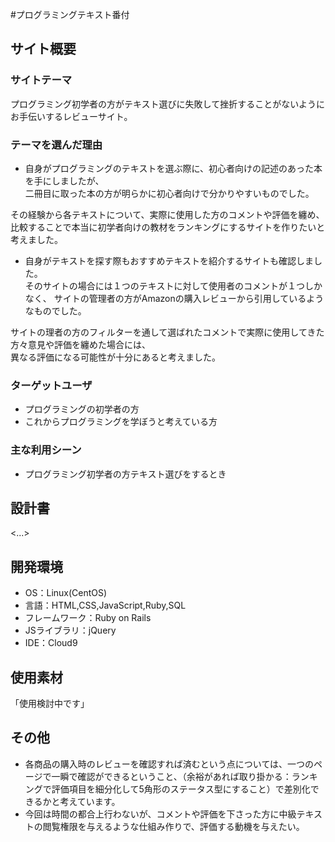 #プログラミングテキスト番付

## サイト概要
### サイトテーマ
プログラミング初学者の方がテキスト選びに失敗して挫折することがないようにお手伝いするレビューサイト。
### テーマを選んだ理由
- 自身がプログラミングのテキストを選ぶ際に、初心者向けの記述のあった本を手にしましたが、  
二冊目に取った本の方が明らかに初心者向けで分かりやすいものでした。

その経験から各テキストについて、実際に使用した方のコメントや評価を纏め、  
比較することで本当に初学者向けの教材をランキングにするサイトを作りたいと考えました。

- 自身がテキストを探す際もおすすめテキストを紹介するサイトも確認しました。  
そのサイトの場合には１つのテキストに対して使用者のコメントが１つしかなく、
サイトの管理者の方がAmazonの購入レビューから引用しているようなものでした。

サイトの理者の方のフィルターを通して選ばれたコメントで実際に使用してきた方々意見や評価を纏めた場合には、  
異なる評価になる可能性が十分にあると考えました。


### ターゲットユーザ
- プログラミングの初学者の方
- これからプログラミングを学ぼうと考えている方
### 主な利用シーン
- プログラミング初学者の方テキスト選びをするとき

## 設計書
<...>

## 開発環境
- OS：Linux(CentOS)
- 言語：HTML,CSS,JavaScript,Ruby,SQL
- フレームワーク：Ruby on Rails
- JSライブラリ：jQuery
- IDE：Cloud9

## 使用素材
「使用検討中です」

## その他
- 各商品の購入時のレビューを確認すれば済むという点については、一つのページで一瞬で確認ができるということ、（余裕があれば取り掛かる：ランキングで評価項目を細分化して5角形のステータス型にすること）で差別化できるかと考えています。
- 今回は時間の都合上行わないが、コメントや評価を下さった方に中級テキストの閲覧権限を与えるような仕組み作りで、評価する動機を与えたい。